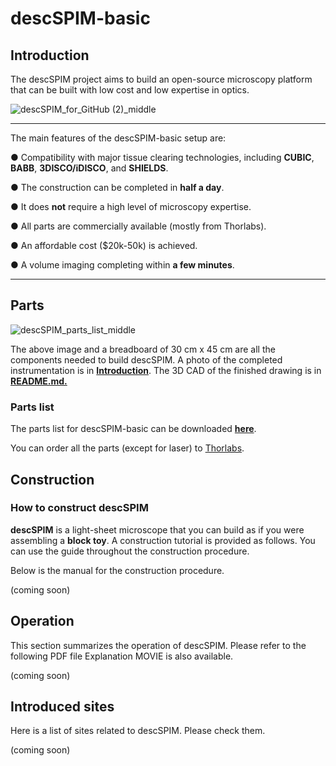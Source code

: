 # descSPIM-basic



## Introduction

The descSPIM project aims to build an open-source microscopy platform that can be built with low cost and low expertise in optics.

![descSPIM_for_GitHub (2)_middle](https://github.com/dbsb-juntendo/descSPIM/assets/126061350/27cf0deb-d4a5-4372-9820-bea4c6e06846)

***

The main features of the descSPIM-basic setup are:

 ● Compatibility with major tissue clearing technologies, including **CUBIC**, **BABB**, **3DISCO/iDISCO**, and **SHIELDS**.
 
 ● The construction can be completed in **half a day**. 
 
 ● It does **not** require a high level of microscopy expertise. 

 ● All parts are commercially available (mostly from Thorlabs).

 ● An affordable cost ($20k-50k) is achieved.
 
 ● A volume imaging completing within **a few minutes**.
 
 ___

## Parts

![descSPIM_parts_list_middle](https://github.com/dbsb-juntendo/descSPIM/assets/126061350/b7847186-f8bb-4b6b-9544-b46f29f72eb3)

The above image and a breadboard of 30 cm x 45 cm are all the components needed to build descSPIM.
A photo of the completed instrumentation is in **[Introduction](https://github.com/dbsb-juntendo/descSPIM/blob/main/descSPIM-basic.md#introduction)**.
The 3D CAD of the finished drawing is in **[README.md.](https://github.com/dbsb-juntendo/descSPIM/blob/main/README.md)**

### Parts list

The parts list for descSPIM-basic can be downloaded **[here](https://github.com/dbsb-juntendo/descSPIM/blob/main/descSPIM_part_list_230502.xlsx)**.

You can order all the parts (except for laser) to [Thorlabs](https://www.thorlabs.com).

## Construction

### How to construct descSPIM

**descSPIM** is a light-sheet microscope that you can build as if you were assembling a **block toy**. A construction tutorial is provided as follows. You can use the guide throughout the construction procedure.

Below is the manual for the construction procedure.

(coming soon)

## Operation

This section summarizes the operation of descSPIM. Please refer to the following PDF file Explanation MOVIE is also available.

(coming soon)

## Introduced sites

Here is a list of sites related to descSPIM. Please check them.

(coming soon)


